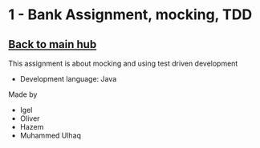 # 1 - Bank Assignment, mocking, TDD
## [Back to main hub](github.com/niichtsshaiaz/testing123)

This assignment is about mocking and using test driven development
- Development language: Java
  
Made by
- Igel
- Oliver
- Hazem
- Muhammed Ulhaq